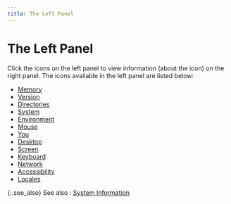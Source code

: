 ```yaml
---
title: The Left Panel
---
```


# The Left Panel


Click the icons on the left panel to view information (about the icon)  on the right panel. The icons available in the left panel are listed below:

- [Memory]({{site.utl_baseurl}}/misc/memory_sys_info_utility_con.html)
- [Version]({{site.utl_baseurl}}/misc/version_sys_info_utility_con.html)
- [Directories]({{site.utl_baseurl}}/misc/directories_sys_info_utility.html)
- [System]({{site.utl_baseurl}}/misc/system_sys_info_utility.html)
- [Environment]({{site.utl_baseurl}}/misc/environment_sys_info_utility.html)
- [Mouse]({{site.utl_baseurl}}/misc/mouse_sys_info_utility.html)
- [You]({{site.utl_baseurl}}/misc/you_sys_info_utility.html)
- [Desktop]({{site.utl_baseurl}}/misc/desktop_sys_info_utility.html)
- [Screen]({{site.utl_baseurl}}/misc/screen_sys_info_utility.html)
- [Keyboard]({{site.utl_baseurl}}/misc/keyboard_sys_info_utility.html)
- [Network]({{site.utl_baseurl}}/misc/network_sys_info_utility.html)
- [Accessibility]({{site.utl_baseurl}}/misc/accessibility_sys_info_utility.html)
- [Locales]({{site.utl_baseurl}}/misc/locales_sys_info_utility.html)



{:.see_also}
See also
: [System  Information]({{site.utl_baseurl}}/other-utilities/system-information/system_information_other_utilities_utility_content.html)

